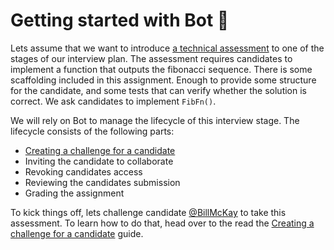 # Getting started with Bot 🤖

Lets assume that we want to introduce [a technical
assessment](https://github.com/beat-interviewing/example) to one of the stages
of our interview plan. The assessment requires candidates to implement a
function that outputs the fibonacci sequence. There is some scaffolding included
in this assignment. Enough to provide some structure for the candidate, and some
tests that can verify whether the solution is correct. We ask candidates to
implement `FibFn()`.

We will rely on Bot to manage the lifecycle of this interview stage. The
lifecycle consists of the following parts:

- [Creating a challenge for a candidate](./01-challenge.md)
- Inviting the candidate to collaborate
- Revoking candidates access
- Reviewing the candidates submission
- Grading the assignment

To kick things off, lets challenge candidate
[@BillMcKay](https://github.com/BillMcKay) to take this assessment. To learn how
to do that, head over to the read the [Creating a challenge for a
candidate](01-challenge.md) guide.
